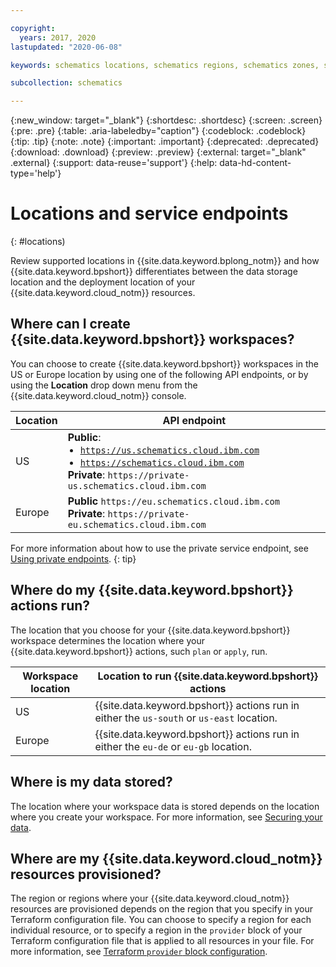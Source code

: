```yaml
---

copyright:
  years: 2017, 2020
lastupdated: "2020-06-08"

keywords: schematics locations, schematics regions, schematics zones, schematics endpoints, schematics service endpoints

subcollection: schematics

---
```


{:new_window: target="_blank"}
{:shortdesc: .shortdesc}
{:screen: .screen}
{:pre: .pre}
{:table: .aria-labeledby="caption"}
{:codeblock: .codeblock}
{:tip: .tip}
{:note: .note}
{:important: .important}
{:deprecated: .deprecated}
{:download: .download}
{:preview: .preview}
{:external: target="_blank" .external}
{:support: data-reuse='support'}
{:help: data-hd-content-type='help'}

# Locations and service endpoints
{: #locations)

Review supported locations in {{site.data.keyword.bplong_notm}} and how {{site.data.keyword.bpshort}} differentiates between the data storage location and the deployment location of your {{site.data.keyword.cloud_notm}} resources.

## Where can I create {{site.data.keyword.bpshort}} workspaces?
You can choose to create {{site.data.keyword.bpshort}} workspaces in the US or Europe location by using one of the following API endpoints, or by using the **Location** drop down menu from the {{site.data.keyword.cloud_notm}} console.

|Location| API endpoint|
|------------|----------------|
|US|**Public**: <ul style="margin:0px 0px 0px 20px; padding:0px"><li style="margin:0px; padding:0px"><code>https://us.schematics.cloud.ibm.com</code></li><li style="margin:0px; padding:0px"><code>https://schematics.cloud.ibm.com</code></li></ul> **Private**: `https://private-us.schematics.cloud.ibm.com`| 
|Europe|**Public** `https://eu.schematics.cloud.ibm.com` </br> **Private**: `https://private-eu.schematics.cloud.ibm.com`| 

For more information about how to use the private service endpoint, see [Using private endpoints](/docs/schematics?topic=schematics-private-endpoints). 
{: tip}

## Where do my {{site.data.keyword.bpshort}} actions run?

The location that you choose for your {{site.data.keyword.bpshort}} workspace determines the location where your {{site.data.keyword.bpshort}} actions, such `plan` or `apply`, run. 

|Workspace location |Location to run {{site.data.keyword.bpshort}} actions|
|------------|----------------|
|US|{{site.data.keyword.bpshort}} actions run in either the `us-south` or `us-east` location.|
|Europe|{{site.data.keyword.bpshort}} actions run in either the `eu-de` or `eu-gb` location.|

## Where is my data stored?

The location where your workspace data is stored depends on the location where you create your workspace. For more information, see [Securing your data](/docs/schematics?topic=schematics-secure-data). 

## Where are my {{site.data.keyword.cloud_notm}} resources provisioned?

The region or regions where your {{site.data.keyword.cloud_notm}} resources are provisioned depends on the region that you specify in your Terraform configuration file. You can choose to specify a region for each individual resource, or to specify a region in the `provider` block of your Terraform configuration file that is applied to all resources in your file. For more information, see [Terraform `provider` block configuration](/docs/terraform?topic=terraform-provider-reference). 

